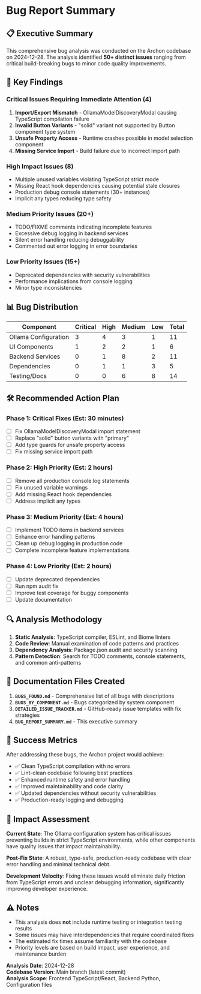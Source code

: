 # Bug Report Summary

## 📋 Executive Summary

This comprehensive bug analysis was conducted on the Archon codebase on 2024-12-28. The analysis identified **50+ distinct issues** ranging from critical build-breaking bugs to minor code quality improvements.

## 🎯 Key Findings

### Critical Issues Requiring Immediate Attention (4)
1. **Import/Export Mismatch** - OllamaModelDiscoveryModal causing TypeScript compilation failure
2. **Invalid Button Variants** - "solid" variant not supported by Button component type system
3. **Unsafe Property Access** - Runtime crashes possible in model selection component
4. **Missing Service Import** - Build failure due to incorrect import path

### High Impact Issues (8)
- Multiple unused variables violating TypeScript strict mode
- Missing React hook dependencies causing potential stale closures
- Production debug console statements (30+ instances)
- Implicit any types reducing type safety

### Medium Priority Issues (20+)
- TODO/FIXME comments indicating incomplete features
- Excessive debug logging in backend services
- Silent error handling reducing debuggability
- Commented out error logging in error boundaries

### Low Priority Issues (15+)
- Deprecated dependencies with security vulnerabilities
- Performance implications from console logging
- Minor type inconsistencies

## 📊 Bug Distribution

| Component | Critical | High | Medium | Low | Total |
|-----------|----------|------|--------|-----|-------|
| Ollama Configuration | 3 | 4 | 3 | 1 | 11 |
| UI Components | 1 | 2 | 2 | 1 | 6 |
| Backend Services | 0 | 1 | 8 | 2 | 11 |
| Dependencies | 0 | 1 | 1 | 3 | 5 |
| Testing/Docs | 0 | 0 | 6 | 8 | 14 |

## 🛠️ Recommended Action Plan

### Phase 1: Critical Fixes (Est: 30 minutes)
- [ ] Fix OllamaModelDiscoveryModal import statement
- [ ] Replace "solid" button variants with "primary"
- [ ] Add type guards for unsafe property access
- [ ] Fix missing service import path

### Phase 2: High Priority (Est: 2 hours)
- [ ] Remove all production console.log statements
- [ ] Fix unused variable warnings
- [ ] Add missing React hook dependencies
- [ ] Address implicit any types

### Phase 3: Medium Priority (Est: 4 hours)
- [ ] Implement TODO items in backend services
- [ ] Enhance error handling patterns
- [ ] Clean up debug logging in production code
- [ ] Complete incomplete feature implementations

### Phase 4: Low Priority (Est: 2 hours)
- [ ] Update deprecated dependencies
- [ ] Run npm audit fix
- [ ] Improve test coverage for buggy components
- [ ] Update documentation

## 🔍 Analysis Methodology

1. **Static Analysis**: TypeScript compiler, ESLint, and Biome linters
2. **Code Review**: Manual examination of code patterns and practices
3. **Dependency Analysis**: Package.json audit and security scanning
4. **Pattern Detection**: Search for TODO comments, console statements, and common anti-patterns

## 📁 Documentation Files Created

1. **`BUGS_FOUND.md`** - Comprehensive list of all bugs with descriptions
2. **`BUGS_BY_COMPONENT.md`** - Bugs categorized by system component
3. **`DETAILED_ISSUE_TRACKER.md`** - GitHub-ready issue templates with fix strategies
4. **`BUG_REPORT_SUMMARY.md`** - This executive summary

## 🎯 Success Metrics

After addressing these bugs, the Archon project would achieve:
- ✅ Clean TypeScript compilation with no errors
- ✅ Lint-clean codebase following best practices
- ✅ Enhanced runtime safety and error handling
- ✅ Improved maintainability and code clarity
- ✅ Updated dependencies without security vulnerabilities
- ✅ Production-ready logging and debugging

## 🚀 Impact Assessment

**Current State**: The Ollama configuration system has critical issues preventing builds in strict TypeScript environments, while other components have quality issues that impact maintainability.

**Post-Fix State**: A robust, type-safe, production-ready codebase with clear error handling and minimal technical debt.

**Development Velocity**: Fixing these issues would eliminate daily friction from TypeScript errors and unclear debugging information, significantly improving developer experience.

## ⚠️ Notes

- This analysis does **not** include runtime testing or integration testing results
- Some issues may have interdependencies that require coordinated fixes
- The estimated fix times assume familiarity with the codebase
- Priority levels are based on build impact, user experience, and maintenance burden

**Analysis Date**: 2024-12-28  
**Codebase Version**: Main branch (latest commit)  
**Analysis Scope**: Frontend TypeScript/React, Backend Python, Configuration files